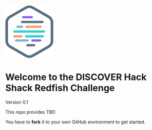 ![HPE Dev Logo](Pictures/hpe-dev-logo.png "HPE DEV Hack Shack")


# Welcome to the DISCOVER Hack Shack Redfish Challenge

Version 0.1

This repo provides TBD

You have to **fork** it to your own GitHub environment to get started.
